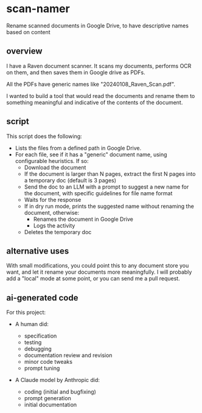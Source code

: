 # scan-namer
Rename scanned documents in Google Drive, to have descriptive names based on content

## overview
I have a Raven document scanner.  It scans my documents, performs OCR on them, and then saves them in Google drive as PDFs.

All the PDFs have generic names like "20240108_Raven_Scan.pdf".

I wanted to build a tool that would read the documents and rename them to something meaningful and indicative of the contents of the document.

## script
This script does the following:

- Lists the files from a defined path in Google Drive.
- For each file, see if it has a "generic" document name, using configurable heuristics.  If so:
    - Download the document
    - If the document is larger than N pages, extract the first N pages into a temporary doc (default is 3 pages)
    - Send the doc to an LLM with a prompt to suggest a new name for the document, with specific guidelines for file name format
    - Waits for the response
    - If in dry run mode, prints the suggested name without renaming the document, otherwise:
        - Renames the document in Google Drive
        - Logs the activity
    - Deletes the temporary doc

## alternative uses
With small modifications, you could point this to any document store you want, and let it rename your documents more meaningfully.  I will probably add a "local" mode at some point, or you can send me a pull request.

## ai-generated code
For this project:
- A human did:
    - specification
    - testing
    - debugging
    - documentation review and revision
    - minor code tweaks
    - prompt tuning

- A Claude model by Anthropic did:
    - coding (initial and bugfixing)
    - prompt generation
    - initial documentation
